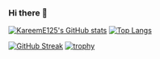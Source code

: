 ### Hi there 👋

<!--
**KareemE125/KareemE125** is a ✨ _special_ ✨ repository because its `README.md` (this file) appears on your GitHub profile.

Here are some ideas to get you started:

- 🔭 I’m currently working on ...
- 🌱 I’m currently learning ...
- 👯 I’m looking to collaborate on ...
- 🤔 I’m looking for help with ...
- 💬 Ask me about ...
- 📫 How to reach me: ...
- 😄 Pronouns: ...
- ⚡ Fun fact: ...
-->


<!--[![Years Badge](https://badges.pufler.dev/years/AbdallahHemdan)](https://badges.pufler.dev)-->
<!-- [![Most Active GitHub User Rank](https://en4ykswhoyisq3x.m.pipedream.net)](https://commits.top/egypt.html) -->
<!-- [![Repos Badge](https://badges.pufler.dev/repos/KareemE125)](https://badges.pufler.dev)
<img src="https://komarev.com/ghpvc/?username=abdallahhemdan&label=Profile%20views&color=0e75b6&style=flat" alt="abdallahhemdan" /> -->

[![KareemE125's GitHub stats](https://github-readme-stats.vercel.app/api?username=KareemE125&count_private=true&show_icons=true&include_all_commits=true)](https://github.com/KareemE125/github-readme-stats)
[![Top Langs](https://github-readme-stats.vercel.app/api/top-langs/?username=KareemE125&layout=compact)](https://github.com/anuraghazra/github-readme-stats)



 
[![GitHub Streak](https://github-readme-streak-stats.herokuapp.com/?user=KareemE125)](https://git.io/streak-stats)
[![trophy](https://github-profile-trophy.vercel.app/?username=KareemE125)](https://github.com/ryo-ma/github-profile-trophy)
